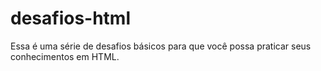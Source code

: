 # desafios-html
Essa é uma série de desafios básicos para que você possa praticar seus conhecimentos em HTML. 
